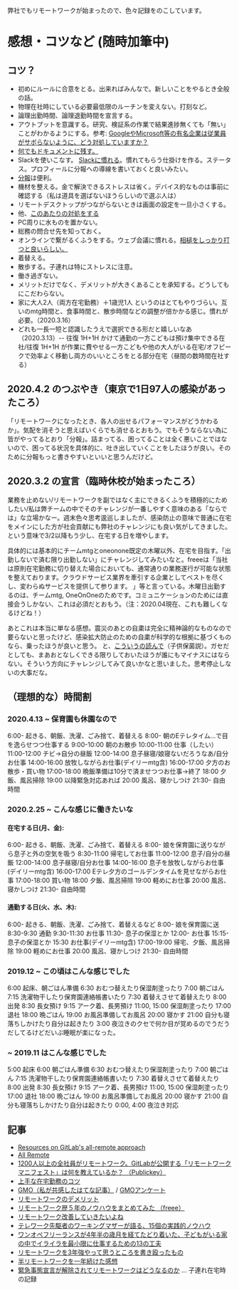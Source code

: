 弊社でもリモートワークが始まったので、色々記録をのこしています。


# 感想・コツなど (随時加筆中)
## コツ？

- 初めにルールに合意をとる。出来ればみんなで。新しいことをやるとき全般の話。
- 物理在社時にしている必要最低限のルーチンを変えない。打刻など。
- 論理出勤時間、論理退勤時間を宣言する。
- アウトプットを意識する。研究、検証系の作業で結果進捗無くても「無い」ことがわかるようにする。参考: [GoogleやMicrosoft等の有名企業は従業員がサボらないように、どう対処していますか？](https://jp.quora.com/Google%E3%82%84Microsoft%E7%AD%89%E3%81%AE%E6%9C%89%E5%90%8D%E4%BC%81%E6%A5%AD%E3%81%AF%E5%BE%93%E6%A5%AD%E5%93%A1%E3%81%8C%E3%82%B5%E3%83%9C%E3%82%89%E3%81%AA%E3%81%84%E3%82%88%E3%81%86%E3%81%AB-%E3%81%A9%E3%81%86)
- [何でもドキュメントに残す。](https://qiita.com/e99h2121/items/5e100b195e12220a338e)
- Slackを使いこなす。 [Slackに慣れる](https://internet.watch.impress.co.jp/docs/column/slack_info/1242823.html)。慣れてもらう仕掛けを作る。ステータス。プロフィールに分報への導線を書いておくと良いみたい。
- [分報](http://c16e.com/1511101558/)は便利。
- 機材を整える。金で解決できるストレスは省く。デバイス的なものは事前に確認する（私は道具を選ばないほうらしいので選ぶ人は）
- リモートデスクトップがつながらないときは画面の設定を一旦小さくする。
- 他、[このあたりの対処をする](https://itojisan.xyz/trouble/13339/)
- PC周りに水ものを置かない。
- 総務の問合せ先を知っておく。
- オンラインで繋がるくふうをする。ウェブ会議に慣れる。[相槌をしっかり打つと良いらしい。](https://www.infact1.co.jp/staff_blog/webmarketing/tool-app-soft/44521/)
- 着替える。
- 散歩する。子連れは特にストレスに注意。
- 働き過ぎない。
- メリットだけでなく、デメリットが大きくあることを承知する。どうしてもにこだわらない。
- 家に大人2人（両方在宅勤務）＋1歳児1人 というのはとてもやりづらい。互いのmtg時間と、食事時間と、散歩時間などの調整が倍かかる感じ。慣れが必要。（2020.3.16）
- どれも一長一短と認識したうえで選択できる形だと嬉しいなあ（2020.3.13）-- 往復 1H+1H かけて通勤の一方こどもは預け集中できる在社/往復 1H+1H が作業に費やせる一方こどもや他の大人がいる在宅/オフピークで効率よく移動し両方のいいところをとる部分在宅（昼間の数時間在社する） 

## 2020.4.2 のつぶやき（東京で1日97人の感染があったころ）

「リモートワークになったとき、各人の出せるパフォーマンスがどうかわるか」。気配を消そうと思えばいくらでも消せるとおもう。でもそうならない為に皆がやってるとおり「分報」。詰まってる、困ってることは全く悪いことではないので、困ってる状況を具体的に、吐き出していくことをしたほうが良い。そのために分報もっと書きやすいといいと思うんだけど。

## 2020.3.2 の宣言（臨時休校が始まったころ）

業務を止めない/リモートワークを副ではなく主にできるくふうを積極的にためしたい/私は弊チームの中でそのチャレンジが一番しやすく意味のある「ならでは」な立場かなー。週末色々思考逡巡しましたが、感染防止の意味で普通に在宅をメインにした方が社会貢献にも弊社のチャレンジにも良い気がしてきました。という意味で3/2以降もう少し、在宅する日を増やします。

具体的には基本的にチームmtgとoneonone既定の木曜以外、在宅を目指す。「出勤しないで済む限り出勤しない」にチャレンジしてみたいなと。freeeは「当社は原則在宅勤務に切り替えた場合においても、通常通りの業務遂行が可能な状態を整えております。クラウドサービス業界を牽引する企業としてベストを尽くし、変わらぬサービスを提供して参ります。 」等と言っている。木曜日出勤するのは、チームmtg, OneOnOneのためです。コミュニケーションのためには直接会うしかない、これは必須だとおもう。（注：2020.04現在、これも難しくなるけどね！）

あとこれは本当に単なる感想。震災のあとの自粛は完全に精神論的なものなので要らないと思ったけど、感染拡大防止のための自粛が科学的な根拠に基づくものなら、乗ったほうが良いと思う。 と、[こういうの読んで](https://news.yahoo.co.jp/byline/kutsunasatoshi/20200229-00165263/)（子供保菌説）。ガセだとしても、まあおとなしくできる限りしておいたほうが誰にもマイナスにはならない。そういう方向にチャレンジしてみて良いかなと思いました。思考停止しないの大事だな。




## （理想的な）時間割 
### 2020.4.13 ~ 保育園も休園なので

6:00- 起きる、朝飯、洗濯、ごみ捨て、着替える
8:00- 朝のEテレタイム...で目を逸らせつつ仕事する
9:00-10:00 朝のお散歩
10:00-11:00 仕事（したい）
11:00-12:00 チビ→自分の昼飯
12:00-14:00 息子昼寝/娘寝ないだろうなあ/自分お仕事
14:00-16:00 放牧しながらお仕事(デイリーmtg含)
16:00-17:00 夕方のお散歩・買い物
17:00-18:00 晩飯準備は10分で済ませつつお仕事→終了
18:00 夕飯、風呂掃除
19:00 以降緊急対応あれば
20:00 風呂、寝かしつけ
21:30- 自由時間

### 2020.2.25 ~ こんな感じに働きたいな

#### 在宅する日(月、金):

6:00- 起きる、朝飯、洗濯、ごみ捨て、着替える
8:00- 娘を保育園に送りながら息子と外の空気を吸う
8:30-11:00 帰宅してお仕事
11:00-12:00 息子/自分の昼飯
12:00-14:00 息子昼寝/自分お仕事
14:00-16:00 息子を放牧しながらお仕事(デイリーmtg含)
16:00-17:00 Eテレ夕方のゴールデンタイムを見せながらお仕事
17:00-18:00 買い物
18:00 夕飯、風呂掃除
19:00 軽めにお仕事
20:00 風呂、寝かしつけ
21:30- 自由時間


#### 通勤する日(火、水、木):

6:00- 起きる、朝飯、洗濯、ごみ捨て、着替えるなど
8:00- 娘を保育園に送
8:30-9:30 通勤
9:30-11:30 お仕事
11:30- 息子の保湿とか
12:00- お仕事
15:15- 息子の保湿とか
15:30 お仕事(デイリーmtg含)
17:00-19:00 帰宅、夕飯、風呂掃除
19:00 軽めにお仕事
20:00 風呂、寝かしつけ
21:30- 自由時間


### 2019.12 ~ この頃はこんな感じでした

6:00 起床、朝ごはん準備
6:30 おむつ替えたり保湿剤塗ったり
7:00 朝ごはん
7:15 洗濯物干したり保育園連絡帳書いたり
7:30 着替えさせて着替えたり
8:00 出発
8:30 長女預け
9:15 アーク着、長男預け
11:00, 15:00 保湿剤塗ったり
17:00 退社
18:00 晩ごはん
19:00 お風呂準備してお風呂
20:00 寝かす
21:00 自分も寝落ちしかけたり自分は起きたり
3:00 夜泣きのクセで何か目が覚めるのでうだうだしてるけどだいぶ睡眠が楽になった。


### ~ 2019.11 はこんな感じでした

5:00 起床
6:00 朝ごはん準備
6:30 おむつ替えたり保湿剤塗ったり
7:00 朝ごはん
7:15 洗濯物干したり保育園連絡帳書いたり
7:30 着替えさせて着替えたり
8:00 出発
8:30 長女預け
9:15 アーク着、長男預け
11:00, 15:00 保湿剤塗ったり
17:00 退社
18:00 晩ごはん
19:00 お風呂準備してお風呂
20:00 寝かす
21:00 自分も寝落ちしかけたり自分は起きたり
0:00, 4:00 夜泣き対応

## 記事

- [Resources on GitLab's all-remote approach](https://about.gitlab.com/company/culture/all-remote/guide/)
- [All Remote](https://about.gitlab.com/company/culture/all-remote/guide/)
- [1200人以上の全社員がリモートワーク。GitLabが公開する「リモートワークマニフェスト」は何を教えているか？  （Publickey）](https://www.publickey1.jp/blog/20/120066gitlab.html)
- [上手な在宅勤務のコツ](https://cloud.google.com/blog/ja/products/productivity-collaboration/make-work-from-home-work-for-you)
- [GMO（私が共感したはてな記事）](https://www.gmo.jp/news/article/6699/) / [GMOアンケート](https://anond.hatelabo.jp/20200217005231)
- [リモートワークのデメリット](https://kuranuki.sonicgarden.jp/2018/07/disadvantage.html)
- [リモートワーク歴５年のノウハウをまとめてみた （freee）](https://developers.freee.co.jp/entry/remote-work-simple-guide)
- [リモートワーク改善していきたいよね](https://speakerdeck.com/uzulla/rimotowakugai-shan-siteikitaiyone)
- [テレワーク先駆者のワーキングマザーが語る、15個の実践的ノウハウ](https://japan.cnet.com/article/35150045/)
- [ワンオペフリーランスが4年半の歳月を経てたどり着いた、子どもがいる家の中でイライラを最小限に仕事するための13の工夫](https://note.com/masamiao/n/n510d029cc1dd)
- [リモートワークを3年強やって思うところを書き殴ったもの](https://mugi1.hateblo.jp/entry/2020/05/30/235459)
- [半リモートワークを一年続けた感想](https://qiita.com/rana_kualu/items/59ae831ab63a149a601e)
- [緊急事態宣言が解除されてリモートワークはどうなるのか](https://qiita.com/e99h2121/items/086822c3f74ebca75364) ... 子連れ在宅時の記録

